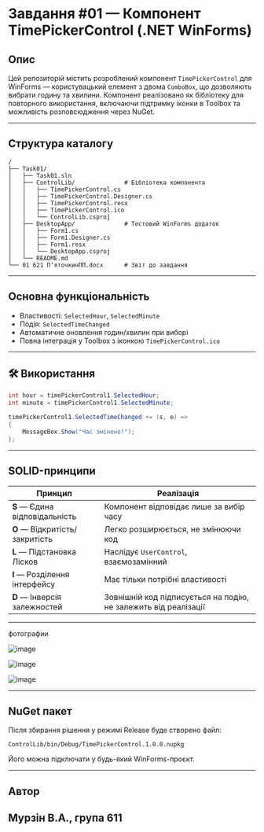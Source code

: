 #  Завдання #01 — Компонент **TimePickerControl** (.NET WinForms)

##  Опис
Цей репозиторій містить розроблений компонент `TimePickerControl` для WinForms — користувацький елемент з двома `ComboBox`, що дозволяють вибрати годину та хвилини. Компонент реалізовано як бібліотеку для повторного використання, включаючи підтримку іконки в Toolbox та можливість розповсюдження через NuGet.

---

##  Структура каталогу

```
/
├── Task01/
│   ├── Task01.sln
│   ├── ControlLib/              # Бібліотека компонента
│   │   ├── TimePickerControl.cs
│   │   ├── TimePickerControl.Designer.cs
│   │   ├── TimePickerControl.resx
│   │   ├── TimePickerControl.ico
│   │   └── ControlLib.csproj
│   ├── DesktopApp/              # Тестовий WinForms додаток
│   │   ├── Form1.cs
│   │   ├── Form1.Designer.cs
│   │   ├── Form1.resx
│   │   └── DesktopApp.csproj
│   └── README.md
└── 01 621 П’яточкинПП.docx      # Звіт до завдання
```

---

##  Основна функціональність

- Властивості: `SelectedHour`, `SelectedMinute`
- Подія: `SelectedTimeChanged`
- Автоматичне оновлення годин/хвилин при виборі
- Повна інтеграція у Toolbox з іконкою `TimePickerControl.ico`

---

## 🛠 Використання

```csharp
int hour = timePickerControl1.SelectedHour;
int minute = timePickerControl1.SelectedMinute;
```

```csharp
timePickerControl1.SelectedTimeChanged += (s, e) =>
{
    MessageBox.Show("Час змінено!");
};
```

---

## SOLID-принципи

| Принцип | Реалізація |
|--------|-------------|
| **S** — Єдина відповідальність | Компонент відповідає лише за вибір часу |
| **O** — Відкритість/закритість | Легко розширюється, не змінюючи код |
| **L** — Підстановка Лісков | Наслідує `UserControl`, взаємозамінний |
| **I** — Розділення інтерфейсу | Має тільки потрібні властивості |
| **D** — Інверсія залежностей | Зовнішній код підписується на подію, не залежить від реалізації |

---

фотографии 

![image](https://github.com/user-attachments/assets/ee801128-cdcc-4a9f-a00d-494894843fc7)

![image](https://github.com/user-attachments/assets/e6840f23-204e-4dc0-892b-c277c12b2527)

![image](https://github.com/user-attachments/assets/208746f1-33d7-4fc0-a61c-81f085ef3319)



---

##  NuGet пакет

Після збирання рішення у режимі Release буде створено файл:

```
ControlLib/bin/Debug/TimePickerControl.1.0.0.nupkg
```

Його можна підключати у будь-який WinForms-проєкт.

---

##  Автор

Мурзін В.А., група 611  
---
